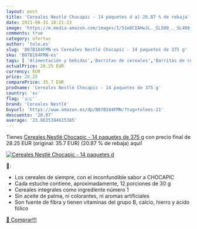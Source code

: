 ```yaml
---
layout: post
title: 'Cereales Nestlé Chocapic - 14 paquetes d al 20.87 % de rebaja'
date: 2021-08-31 18:21:23
image: 'https://m.media-amazon.com/images/I/51m8CIAHwJL._SL500_._SL400_.jpg'
comments: true
category: ofertas
author: 'tole.es'
slug: 'B07B184FMN-es Cereales Nestlé Chocapic - 14 paquetes de 375 g'
sku: 'B07B184FMN-es'
tags: [ 'Alimentación y bebidas','Barritas de cereales','Barritas de cereales y granola','Cereales y muesli','cereales nestlé','nestlé', ]
actualPrice: 28.25 EUR
currency: EUR
price: 28.25
comparePrice: 35.7 EUR
prodname: 'Cereales Nestlé Chocapic - 14 paquetes de 375 g'
country: 'es'
flag: '🇪🇸'
brand: 'Cereales Nestlé'
buyurl: 'https://www.amazon.es/dp/B07B184FMN/?tag=tolees-21'
descuento: '20.87'
average: '23.8615384615385'
---
```


Tienes [Cereales Nestlé Chocapic - 14 paquetes de 375 g](https://www.amazon.es/dp/B07B184FMN/?tag=tolees-21) con precio final de  28.25 EUR (original: 35.7 EUR) (20.87 %  de rebaja) aqui!

[![Cereales Nestlé Chocapic - 14 paquetes d](https://m.media-amazon.com/images/I/51m8CIAHwJL._SL500_._SL400_.jpg)](https://www.amazon.es/dp/B07B184FMN/?tag=tolees-21)

🔎:

- Los cereales de siempre, con el inconfundible sabor a CHOCAPIC
- Cada estuche contiene, aproximadamente, 12 porciones de 30 g
- Cereales integrales como ingrediente número 1
- Sin aceite de palma, ni colorantes, ni aromas artificiales
- Son fuente de fibra y tienen vitaminas del grupo B, calcio, hierro y ácido fólico

[🛒 Comprar!!!](https://www.amazon.es/dp/B07B184FMN/?tag=tolees-21)
